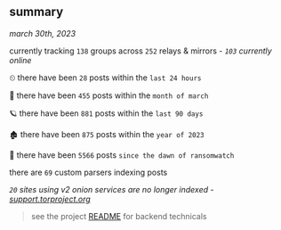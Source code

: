 
## summary
_march 30th, 2023_

currently tracking `138` groups across `252` relays & mirrors - _`103` currently online_

⏲ there have been `28` posts within the `last 24 hours`

🦈 there have been `455` posts within the `month of march`

🪐 there have been `881` posts within the `last 90 days`

🏚 there have been `875` posts within the `year of 2023`

🦕 there have been `5566` posts `since the dawn of ransomwatch`

there are `69` custom parsers indexing posts

_`20` sites using v2 onion services are no longer indexed - [support.torproject.org](https://support.torproject.org/onionservices/v2-deprecation/)_

> see the project [README](https://github.com/joshhighet/ransomwatch#ransomwatch--) for backend technicals
